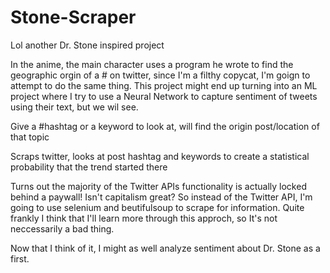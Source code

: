 # Stone-Scraper
Lol another Dr. Stone inspired project

In the anime, the main character uses a program he wrote to find the geographic orgin of a # on twitter, since I'm a filthy copycat, I'm goign to attempt to do the same thing. 
This project might end up turning into an ML project where I try to use a Neural Network to capture sentiment of tweets using their text, but we wil see.

Give a #hashtag or a keyword to look at, will find the origin post/location of that topic

Scraps twitter, looks at post hashtag and keywords to create a statistical probability that the trend started there

Turns out the majority of the Twitter APIs functionality is actually locked behind a paywall! Isn't capitalism great? So instead of the Twitter API, I'm going to use selenium and 
beutifulsoup to scrape for information. Quite frankly I think that I'll learn more through this approch, so It's not neccessarily a bad thing.

Now that I think of it, I might as well analyze sentiment about Dr. Stone as a first.
